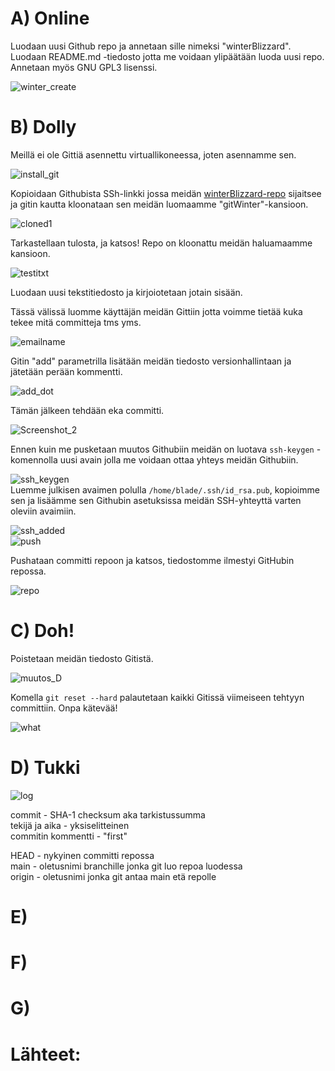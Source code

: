 # A) Online  

Luodaan uusi Github repo ja annetaan sille nimeksi "winterBlizzard". Luodaan README.md -tiedosto jotta me voidaan ylipäätään luoda uusi repo. Annetaan myös GNU GPL3 lisenssi.  

![winter_create](https://github.com/bladexanarchy/pal_hal/assets/91332151/1affe411-6193-40e0-b98e-8f9a33b21ad2)  


# B) Dolly  

Meillä ei ole Gittiä asennettu virtuallikoneessa, joten asennamme sen.  

![install_git](https://github.com/bladexanarchy/pal_hal/assets/91332151/c9047b67-1f75-481e-91db-4e393221d534)  

Kopioidaan Githubista SSh-linkki jossa meidän [winterBlizzard-repo](https://github.com/bladexanarchy/winterBlizzard) sijaitsee ja gitin kautta kloonataan sen meidän luomaamme "gitWinter"-kansioon.  


![cloned1](https://github.com/bladexanarchy/pal_hal/assets/91332151/15b1f602-491e-4376-b36b-2fe58288a947)  

Tarkastellaan tulosta, ja katsos! Repo on kloonattu meidän haluamaamme kansioon.  


![testitxt](https://github.com/bladexanarchy/pal_hal/assets/91332151/13b4c2a2-5efa-45ad-a159-cb7d333dc9d8)  

Luodaan uusi tekstitiedosto ja kirjoiotetaan jotain sisään.  

Tässä välissä luomme käyttäjän meidän Gittiin jotta voimme tietää kuka tekee mitä committeja tms yms.

![emailname](https://github.com/bladexanarchy/pal_hal/assets/91332151/21ac9e98-37a9-440a-81ce-28a88dbbe63b)  



Gitin "add" parametrilla lisätään meidän tiedosto versionhallintaan ja jätetään perään kommentti.  

![add_dot](https://github.com/bladexanarchy/pal_hal/assets/91332151/9276785e-2937-473e-9655-4d1d9a988bf4)  


Tämän jälkeen tehdään eka committi.  

![Screenshot_2](https://github.com/bladexanarchy/pal_hal/assets/91332151/8aac0f0a-220d-42c0-93d5-a1ca5e3cc1df)  

Ennen kuin me pusketaan muutos Githubiin meidän on luotava ```ssh-keygen``` -komennolla uusi avain jolla me voidaan ottaa yhteys meidän Githubiin.  

![ssh_keygen](https://github.com/bladexanarchy/pal_hal/assets/91332151/661cf0a4-1eb7-4d5c-8fbc-662a9787ed80)  
Luemme julkisen avaimen polulla ```/home/blade/.ssh/id_rsa.pub```, kopioimme sen ja lisäämme sen Githubin asetuksissa meidän SSH-yhteyttä varten oleviin avaimiin.  

![ssh_added](https://github.com/bladexanarchy/pal_hal/assets/91332151/2bcf3826-f4b4-4891-85a5-52336e21d240)  
![push](https://github.com/bladexanarchy/pal_hal/assets/91332151/0d555efe-c8f6-4b3d-a6af-55c4e2d14e2e)  


Pushataan committi repoon ja katsos, tiedostomme ilmestyi GitHubin repossa.  

![repo](https://github.com/bladexanarchy/pal_hal/assets/91332151/eb33962b-4986-4c7d-883d-c4b528f49759)

# C) Doh!  

Poistetaan meidän tiedosto Gitistä.  

![muutos_D](https://github.com/bladexanarchy/pal_hal/assets/91332151/011df7e2-7a38-4ec5-b5a7-befea9462a09)  

Komella ```git reset --hard``` palautetaan kaikki Gitissä viimeiseen tehtyyn committiin. Onpa kätevää!  

![what](https://github.com/bladexanarchy/pal_hal/assets/91332151/0d708ff1-2b02-491a-8102-6613df41f37f)  


# D) Tukki

![log](https://github.com/bladexanarchy/pal_hal/assets/91332151/ff5f488d-c318-44b4-a93f-3f5564d6969a)  

commit - SHA-1 checksum aka tarkistussumma  
tekijä ja aika - yksiselitteinen  
commitin kommentti - "first"  

HEAD - nykyinen committi repossa  
main - oletusnimi branchille jonka git luo repoa luodessa  
origin - oletusnimi jonka git antaa main etä repolle  

# E)

# F)

# G)

# Lähteet:















